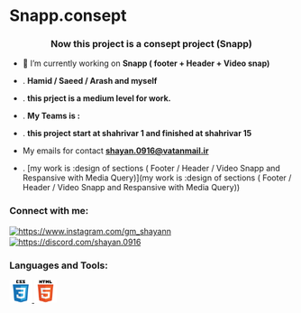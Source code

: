 # Snapp.consept

<h3 align="center">Now this project is a consept project (Snapp)</h3>

- 🔭 I’m currently working on **Snapp ( footer + Header + Video snap)**

- . **Hamid / Saeed / Arash and myself**

- . **this prject is a medium level for work.**

- . **My Teams is :**

- . **this project start at shahrivar 1 and finished at shahrivar 15**

- My emails for contact **shayan.0916@vatanmail.ir**

- . [my work is :design of sections ( Footer / Header / Video Snapp and Respansive with Media Query)](my work is :design of sections ( Footer / Header / Video Snapp and Respansive with Media Query))

<h3 align="left">Connect with me:</h3>
<p align="left">
<a href="https://instagram.com/https://www.instagram.com/gm_shayann" target="blank"><img align="center" src="https://raw.githubusercontent.com/rahuldkjain/github-profile-readme-generator/master/src/images/icons/Social/instagram.svg" alt="https://www.instagram.com/gm_shayann" height="30" width="40" /></a>
<a href="https://discord.gg/https://discord.com/shayan.0916" target="blank"><img align="center" src="https://raw.githubusercontent.com/rahuldkjain/github-profile-readme-generator/master/src/images/icons/Social/discord.svg" alt="https://discord.com/shayan.0916" height="30" width="40" /></a>
</p>

<h3 align="left">Languages and Tools:</h3>
<p align="left"> <a href="https://www.w3schools.com/css/" target="_blank" rel="noreferrer"> <img src="https://raw.githubusercontent.com/devicons/devicon/master/icons/css3/css3-original-wordmark.svg" alt="css3" width="40" height="40"/> </a> <a href="https://www.w3.org/html/" target="_blank" rel="noreferrer"> <img src="https://raw.githubusercontent.com/devicons/devicon/master/icons/html5/html5-original-wordmark.svg" alt="html5" width="40" height="40"/> </a> </p>

